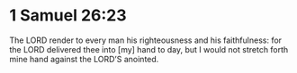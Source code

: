 # 1 Samuel 26:23

The LORD render to every man his righteousness and his faithfulness: for the LORD delivered thee into [my] hand to day, but I would not stretch forth mine hand against the LORD’S anointed.